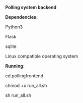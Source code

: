 **Polling system backend**

**Dependencies:**

Python3

Flask

sqlite

Linux compatible operating system



**Running:**

cd pollingfrontend

chmod +x run_all.sh


sh run_all.sh

